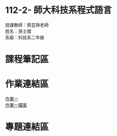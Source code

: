 # 112-2- 師大科技系程式語言
授課教師：蔡芸琤老師  
姓名：孫士傑  
系級：科技系二年級  
# 課程筆記區
# 作業連結區  
[作業一](https://youtu.be/ynqkusMk8qo?si=1-ZUpwTDDGbFBdHV)  
[作業一檔案](https://github.com/jaison5/112-2-/blob/main/%E4%BD%9C%E6%A5%AD%E4%B8%80%E6%AA%94%E6%A1%88.ipynb)  
# 專題連結區
